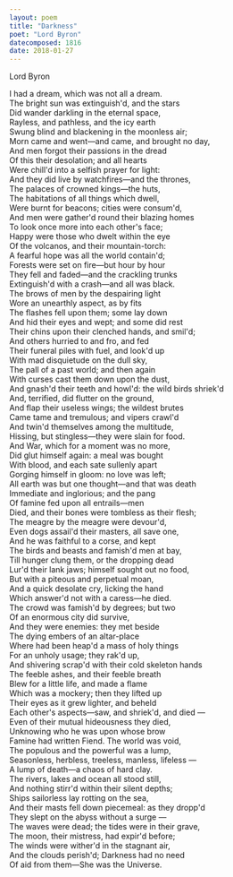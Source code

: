```yaml
---
layout: poem
title: "Darkness"
poet: "Lord Byron"
datecomposed: 1816
date: 2018-01-27
---
```

Lord Byron

I had a dream, which was not all a dream.  
The bright sun was extinguish'd, and the stars  
Did wander darkling in the eternal space,  
Rayless, and pathless, and the icy earth  
Swung blind and blackening in the moonless air;  
Morn came and went—and came, and brought no day,  
And men forgot their passions in the dread  
Of this their desolation; and all hearts  
Were chill'd into a selfish prayer for light:  
And they did live by watchfires—and the thrones,  
The palaces of crowned kings—the huts,  
The habitations of all things which dwell,  
Were burnt for beacons; cities were consum'd,  
And men were gather'd round their blazing homes  
To look once more into each other's face;  
Happy were those who dwelt within the eye  
Of the volcanos, and their mountain-torch:  
A fearful hope was all the world contain'd;  
Forests were set on fire—but hour by hour  
They fell and faded—and the crackling trunks  
Extinguish'd with a crash—and all was black.  
The brows of men by the despairing light  
Wore an unearthly aspect, as by fits  
The flashes fell upon them; some lay down  
And hid their eyes and wept; and some did rest  
Their chins upon their clenched hands, and smil'd;  
And others hurried to and fro, and fed  
Their funeral piles with fuel, and look'd up  
With mad disquietude on the dull sky,  
The pall of a past world; and then again  
With curses cast them down upon the dust,  
And gnash'd their teeth and howl'd: the wild birds shriek'd  
And, terrified, did flutter on the ground,  
And flap their useless wings; the wildest brutes  
Came tame and tremulous; and vipers crawl'd  
And twin'd themselves among the multitude,  
Hissing, but stingless—they were slain for food.  
And War, which for a moment was no more,  
Did glut himself again: a meal was bought  
With blood, and each sate sullenly apart  
Gorging himself in gloom: no love was left;  
All earth was but one thought—and that was death  
Immediate and inglorious; and the pang  
Of famine fed upon all entrails—men  
Died, and their bones were tombless as their flesh;  
The meagre by the meagre were devour'd,  
Even dogs assail'd their masters, all save one,  
And he was faithful to a corse, and kept  
The birds and beasts and famish'd men at bay,  
Till hunger clung them, or the dropping dead  
Lur'd their lank jaws; himself sought out no food,  
But with a piteous and perpetual moan,  
And a quick desolate cry, licking the hand  
Which answer'd not with a caress—he died.  
The crowd was famish'd by degrees; but two  
Of an enormous city did survive,  
And they were enemies: they met beside  
The dying embers of an altar-place  
Where had been heap'd a mass of holy things  
For an unholy usage; they rak'd up,  
And shivering scrap'd with their cold skeleton hands  
The feeble ashes, and their feeble breath  
Blew for a little life, and made a flame  
Which was a mockery; then they lifted up  
Their eyes as it grew lighter, and beheld  
Each other's aspects—saw, and shriek'd, and died —  
Even of their mutual hideousness they died,  
Unknowing who he was upon whose brow  
Famine had written Fiend. The world was void,  
The populous and the powerful was a lump,  
Seasonless, herbless, treeless, manless, lifeless —  
A lump of death—a chaos of hard clay.  
The rivers, lakes and ocean all stood still,  
And nothing stirr'd within their silent depths;  
Ships sailorless lay rotting on the sea,  
And their masts fell down piecemeal: as they dropp'd  
They slept on the abyss without a surge —  
The waves were dead; the tides were in their grave,  
The moon, their mistress, had expir'd before;  
The winds were wither'd in the stagnant air,  
And the clouds perish'd; Darkness had no need  
Of aid from them—She was the Universe.  
